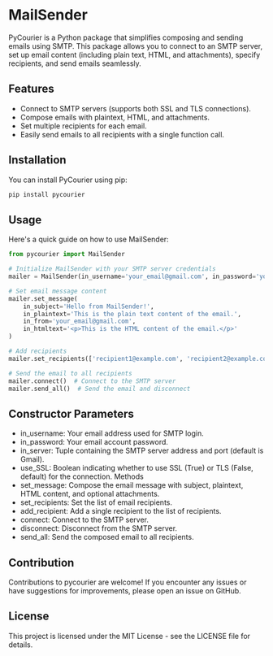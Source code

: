 # MailSender

PyCourier is a Python package that simplifies composing and sending emails using SMTP. This package allows you to connect to an SMTP server, set up email content (including plain text, HTML, and attachments), specify recipients, and send emails seamlessly.

## Features

- Connect to SMTP servers (supports both SSL and TLS connections).
- Compose emails with plaintext, HTML, and attachments.
- Set multiple recipients for each email.
- Easily send emails to all recipients with a single function call.

## Installation

You can install PyCourier using pip:

```bash
pip install pycourier
```

## Usage

Here's a quick guide on how to use MailSender:

```python
from pycourier import MailSender

# Initialize MailSender with your SMTP server credentials
mailer = MailSender(in_username='your_email@gmail.com', in_password='your_password')

# Set email message content
mailer.set_message(
    in_subject='Hello from MailSender!',
    in_plaintext='This is the plain text content of the email.',
    in_from='your_email@gmail.com',
    in_htmltext='<p>This is the HTML content of the email.</p>'
)

# Add recipients
mailer.set_recipients(['recipient1@example.com', 'recipient2@example.com'])

# Send the email to all recipients
mailer.connect()  # Connect to the SMTP server
mailer.send_all()  # Send the email and disconnect
```

## Constructor Parameters
- in_username: Your email address used for SMTP login.
- in_password: Your email account password.
- in_server: Tuple containing the SMTP server address and port (default is Gmail).
- use_SSL: Boolean indicating whether to use SSL (True) or TLS (False, default) for the connection.
Methods
- set_message: Compose the email message with subject, plaintext, HTML content, and optional attachments.
- set_recipients: Set the list of email recipients.
- add_recipient: Add a single recipient to the list of recipients.
- connect: Connect to the SMTP server.
- disconnect: Disconnect from the SMTP server.
- send_all: Send the composed email to all recipients.

## Contribution
Contributions to pycourier are welcome! If you encounter any issues or have suggestions for improvements, please open an issue on GitHub.

## License
This project is licensed under the MIT License - see the LICENSE file for details.